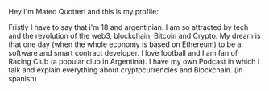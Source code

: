Hey I'm Mateo Quotteri and this is my profile:


Fristly I have to say that i'm 18 and argentinian. I am so attracted by tech and the revolution of the web3, blockchain, Bitcoin and Crypto.
My dream is that one day (when the whole economy is based on Ethereum) to be a software and smart contract developer.
I love football and I am fan of Racing Club (a popular club in Argentina).
I have my own Podcast in which i talk and explain everything about cryptocurrencies and Blockchain. (in spanish)

